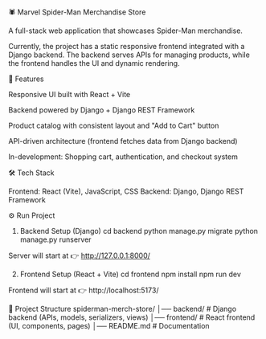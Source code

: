 🕷️ Marvel Spider-Man Merchandise Store

A full-stack web application that showcases Spider-Man merchandise.

Currently, the project has a static responsive frontend integrated with a Django backend. The backend serves APIs for managing products, while the frontend handles the UI and dynamic rendering.

🚀 Features

Responsive UI built with React + Vite

Backend powered by Django + Django REST Framework

Product catalog with consistent layout and "Add to Cart" button

API-driven architecture (frontend fetches data from Django backend)

In-development: Shopping cart, authentication, and checkout system

🛠️ Tech Stack

Frontend: React (Vite), JavaScript, CSS
Backend: Django, Django REST Framework


⚙️ Run Project
1. Backend Setup (Django)
cd backend
python manage.py migrate
python manage.py runserver


Server will start at 👉 http://127.0.0.1:8000/

2. Frontend Setup (React + Vite)
cd frontend
npm install
npm run dev


Frontend will start at 👉 http://localhost:5173/

📂 Project Structure
spiderman-merch-store/
│── backend/          # Django backend (APIs, models, serializers, views)
│── frontend/         # React frontend (UI, components, pages)
│── README.md         # Documentation
